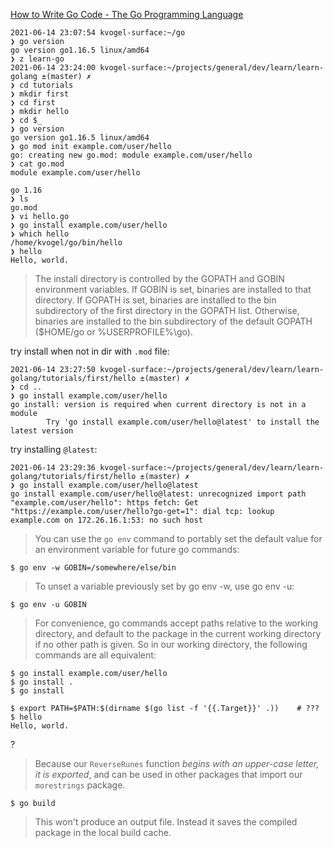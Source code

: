 
[How to Write Go Code - The Go Programming Language ](https://golang.org/doc/code)


```
2021-06-14 23:07:54 kvogel-surface:~/go
❯ go version
go version go1.16.5 linux/amd64
❯ z learn-go
2021-06-14 23:24:00 kvogel-surface:~/projects/general/dev/learn/learn-golang ±(master) ✗
❯ cd tutorials
❯ mkdir first
❯ cd first
❯ mkdir hello
❯ cd $_
❯ go version
go version go1.16.5 linux/amd64
❯ go mod init example.com/user/hello
go: creating new go.mod: module example.com/user/hello
❯ cat go.mod
module example.com/user/hello

go 1.16
❯ ls
go.mod
❯ vi hello.go
❯ go install example.com/user/hello
❯ which hello
/home/kvogel/go/bin/hello
❯ hello
Hello, world.
```

>The install directory is controlled by the GOPATH and GOBIN environment variables. If GOBIN is set, binaries are installed to that directory. If GOPATH is set, binaries are installed to the bin subdirectory of the first directory in the GOPATH list. Otherwise, binaries are installed to the bin subdirectory of the default GOPATH ($HOME/go or %USERPROFILE%\go).

try install when not in dir with `.mod` file:
```
2021-06-14 23:27:50 kvogel-surface:~/projects/general/dev/learn/learn-golang/tutorials/first/hello ±(master) ✗
❯ cd ..
❯ go install example.com/user/hello
go install: version is required when current directory is not in a module
        Try 'go install example.com/user/hello@latest' to install the latest version
```
try installing `@latest`:
```
2021-06-14 23:29:36 kvogel-surface:~/projects/general/dev/learn/learn-golang/tutorials/first/hello ±(master) ✗
❯ go install example.com/user/hello@latest
go install example.com/user/hello@latest: unrecognized import path "example.com/user/hello": https fetch: Get "https://example.com/user/hello?go-get=1": dial tcp: lookup example.com on 172.26.16.1:53: no such host
```


>You can use the `go env` command to portably set the default value for an environment variable for future go commands:
```
$ go env -w GOBIN=/somewhere/else/bin
```
>To unset a variable previously set by go env -w, use go env -u:
```
$ go env -u GOBIN
```
>For convenience, go commands accept paths relative to the working directory, and default to the package in the current working directory if no other path is given. So in our working directory, the following commands are all equivalent:
```
$ go install example.com/user/hello
$ go install .
$ go install
```

```
$ export PATH=$PATH:$(dirname $(go list -f '{{.Target}}' .))    # ???
$ hello
Hello, world.
```
?

>Because our `ReverseRunes` function *begins with an upper-case letter, it is exported*, and can be used in other packages that import our `morestrings` package.

```
$ go build
```
>This won't produce an output file. Instead it saves the compiled package in the local build cache.


